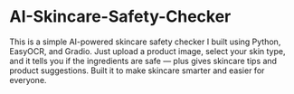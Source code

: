 # AI-Skincare-Safety-Checker
This is a simple AI-powered skincare safety checker I built using Python, EasyOCR, and Gradio. Just upload a product image, select your skin type, and it tells you if the ingredients are safe — plus gives skincare tips and product suggestions. Built it to make skincare smarter and easier for everyone.
